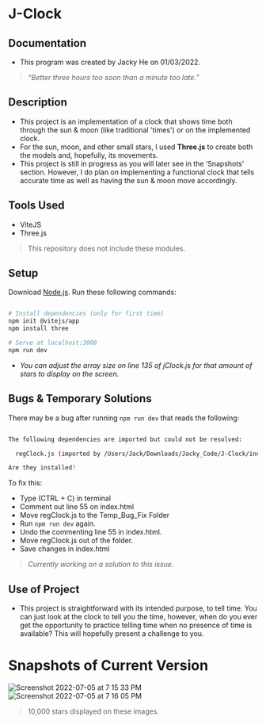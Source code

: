 # J-Clock

## Documentation
- This program was created by Jacky He on 01/03/2022.
> *“Better three hours too soon than a minute too late.”*

## Description 
- This project is an implementation of a clock that shows time both through the sun & moon (like traditional 'times') or on the implemented clock. 
- For the sun, moon, and other small stars, I used **Three.js** to create both the models and, hopefully, its movements. 
- This project is still in progress as you will later see in the ‘Snapshots’ section. However, I do plan on implementing a functional clock that tells accurate time as well as having the sun & moon move accordingly. 

## Tools Used
- ViteJS
- Three.js
> This repository does not include these modules.

## Setup
Download [Node.js](https://nodejs.org/en/download/).
Run these following commands:

``` bash

# Install dependencies (only for first time)
npm init @vitejs/app
npm install three

# Serve at localhost:3000
npm run dev

```
- *You can adjust the array size on line 135 of jClock.js for that amount of stars to display on the screen.*

## Bugs & Temporary Solutions
There may be a bug after running ``` npm run dev ``` that reads the following:

``` bash

The following dependencies are imported but could not be resolved:

  regClock.js (imported by /Users/Jack/Downloads/Jacky_Code/J-Clock/index.html)

Are they installed?

```
To fix this:
- Type (CTRL + C) in terminal
- Comment out line 55 on index.html
- Move regClock.js to the Temp_Bug_Fix Folder
- Run ``` npm run dev ``` again. 
- Undo the commenting line 55 in index.html.
- Move regClock.js out of the folder.
- Save changes in index.html
> *Currently working on a solution to this issue.*

## Use of Project
- This project is straightforward with its intended purpose, to tell time. You can just look at the clock to tell you the time, however, when do you ever get the opportunity to practice telling time when no presence of time is available? This will hopefully present a challenge to you. 

# Snapshots of Current Version

![Screenshot 2022-07-05 at 7 15 33 PM](https://user-images.githubusercontent.com/78707612/177444765-67e6e813-eb5b-4348-b3cf-96ab3cbc4d13.png)
![Screenshot 2022-07-05 at 7 16 05 PM](https://user-images.githubusercontent.com/78707612/177444778-926f9d6e-07d8-49b5-9257-2837a0c2b79a.png)
> 10,000 stars displayed on these images.


